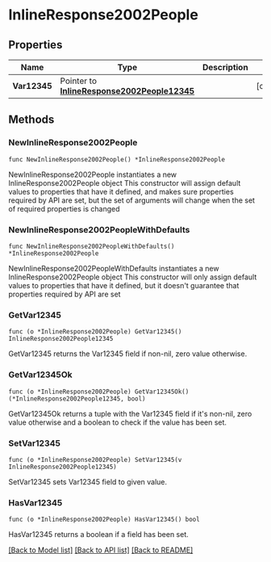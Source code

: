 # InlineResponse2002People

## Properties

Name | Type | Description | Notes
------------ | ------------- | ------------- | -------------
**Var12345** | Pointer to [**InlineResponse2002People12345**](InlineResponse2002People12345.md) |  | [optional] 

## Methods

### NewInlineResponse2002People

`func NewInlineResponse2002People() *InlineResponse2002People`

NewInlineResponse2002People instantiates a new InlineResponse2002People object
This constructor will assign default values to properties that have it defined,
and makes sure properties required by API are set, but the set of arguments
will change when the set of required properties is changed

### NewInlineResponse2002PeopleWithDefaults

`func NewInlineResponse2002PeopleWithDefaults() *InlineResponse2002People`

NewInlineResponse2002PeopleWithDefaults instantiates a new InlineResponse2002People object
This constructor will only assign default values to properties that have it defined,
but it doesn't guarantee that properties required by API are set

### GetVar12345

`func (o *InlineResponse2002People) GetVar12345() InlineResponse2002People12345`

GetVar12345 returns the Var12345 field if non-nil, zero value otherwise.

### GetVar12345Ok

`func (o *InlineResponse2002People) GetVar12345Ok() (*InlineResponse2002People12345, bool)`

GetVar12345Ok returns a tuple with the Var12345 field if it's non-nil, zero value otherwise
and a boolean to check if the value has been set.

### SetVar12345

`func (o *InlineResponse2002People) SetVar12345(v InlineResponse2002People12345)`

SetVar12345 sets Var12345 field to given value.

### HasVar12345

`func (o *InlineResponse2002People) HasVar12345() bool`

HasVar12345 returns a boolean if a field has been set.


[[Back to Model list]](../README.md#documentation-for-models) [[Back to API list]](../README.md#documentation-for-api-endpoints) [[Back to README]](../README.md)


